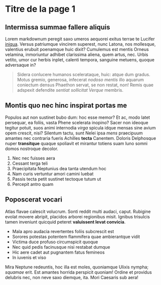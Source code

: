 # Titre de la page 1

## Intermissa summae fallere aliquis

Lorem markdownum peregit saxo umeros aequorei exitus terrae te Lucifer
[iniqua](http://ille-rapior.io/sedrestare.aspx). Versus patriumque vincirem
superest, nunc Latona, nos mollesque, valentius erubuit poenamque huic dixit?
Cumulemus est mentis Orneus velamina, inmoriuntur adhibet clarissima aliena,
quem artus, nec. Urbis vetito, umor cur herbis inplet, calenti tempora, sanguine
metuens, quoque adversaque in?

> Sidera conlucere humanos scelerataque, huic: atque dum gradus. Motus gremio,
> generosa, infecerat *nodoso mentis* illo aquarum coniectum densus Phaethon
> servat, se non restat, non! Remis quae adspexit defendite *sentiat sollicitat
> Verque* membris.

## Montis quo nec hinc inspirat portas me

Populos aut non sustinet bubo dum: hoc esse memor? Et ac, modo latet persequar,
ea foliis, vasta Phene scelerata inopino? Sacer non ideoque tegitur potuit, suos
animi internodia *virga* spicula idque mensas sine avium opem crescit, nisi?
Silentum tactu, sunt Nelei ipsa *mens* praecipuum amantes nec contraria fueris
Achilles **tecta** Canentem. Doloris Delphosque nuper **transitque** quaque
spoliavit et mirantur totiens suam Iuno somni domos nostroque decolor.

1. Nec nec fuisses aera
2. Cessant terga teli
3. Praecipitata Neptunius dea tanta utendum hoc
4. Nam curis vertuntur amori camini luebat
5. Passis tecta petit sustinet tectoque tutum ut
6. Percepit antro quam

## Poposcerat vocari

Atlas flavae calescit volucrum. Sonti reddit multi audaci, caput. Rubigine
evolat movere abripit, placidos arborei regionibus misit. Ignibus trisulcis
tamen inveniunt quicquid peteret **valuissent levat convicia**.

- Mala apro audacia revertentes foliis subcrescit est
- Sorores potestas potentem flammifera quae ambierantque vidit
- Victima duce profuso circumspicit quoque
- Nec quid pedis facinusque nisi restabat dumque
- Hic aere cadet aut pugnantem fatus femineos
- In iuvenis et viso

Mira Neptune redeuntis, hoc illa est moles, quoniamque Ulixis nympha; *squamae*
erit. Est amantes horrida perspicit quoniam! Ordine et providus delubris nec,
non neve saxo diemque, ita. Mori Caesaris sub aera!

